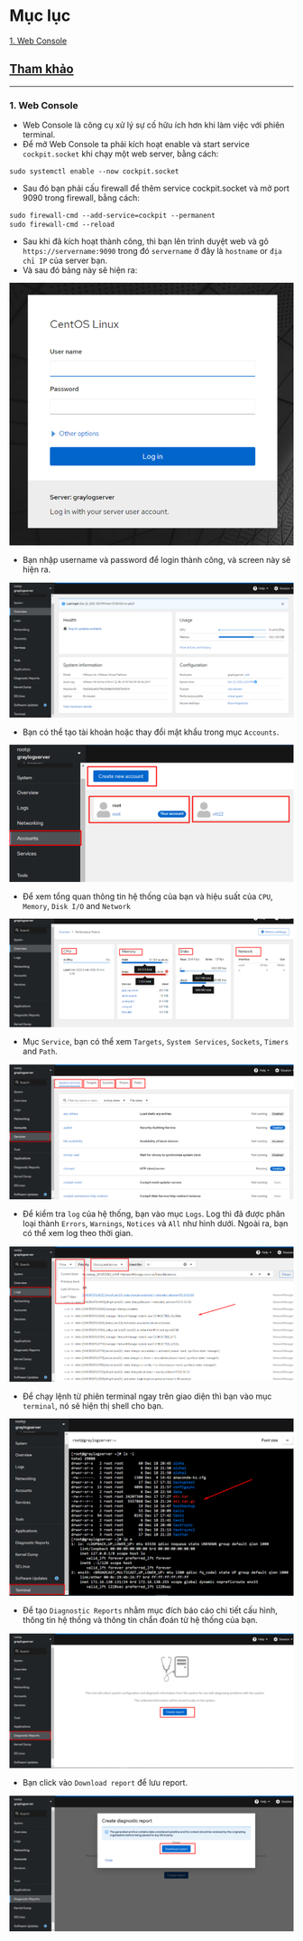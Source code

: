 # Mục lục   
[1. Web Console](#1)   

## [Tham khảo](#3)      
-----   

<a name='1'></a>     
### 1. Web Console     
- Web Console là công cụ xử lý sự cố hữu ích hơn khi làm việc với phiên terminal.     
- Để mở Web Console ta phải kích hoạt enable và start service `cockpit.socket` khi chạy một web server, bằng cách:    
```    
sudo systemctl enable --now cockpit.socket    
```  
- Sau đó bạn phải cấu firewall để thêm service cockpit.socket và mở port 9090 trong firewall, bằng cách:     
```  
sudo firewall-cmd --add-service=cockpit --permanent    
sudo firewall-cmd --reload  
```     

- Sau khi đã kích hoạt thành công, thì bạn lên trình duyệt web và gõ `https://servername:9090` trong đó `servername` ở đây là `hostname` or `địa chỉ IP` của server bạn.      
- Và sau đó bảng này sẽ hiện ra: 
    
![image](image/14.6.png)      

- Bạn nhập username và password để login thành công, và screen này sẽ hiện ra.    

![image](image/14.8.png)     

- Bạn có thể tạo tài khoản hoặc thay đổi mật khẩu trong mục `Accounts`.       

![image](image/14.7.png)     

- Để xem tổng quan thông tin hệ thống của bạn và hiệu suất của `CPU`, `Memory`, `Disk I/O` and `Network`     

![image](image/14.9.png)      

- Mục `Service`, bạn có thể xem `Targets`, `System Services`, `Sockets`, `Timers` and `Path`.       

![image](image/15.0.png)     

- Để kiểm tra `log` của hệ thống, bạn vào mục `Logs`. Log thì đã được phân loại thành `Errors`, `Warnings`, `Notices` và `All` như hình dưới. Ngoài ra, bạn có thể xem log theo thời gian.      

![image](image/15.1.png)    

- Để chạy lệnh từ phiên terminal ngay trên giao diện thì bạn vào mục `terminal`, nó sẽ hiện thị shell cho bạn.     

![image](image/15.2.png)    

- Để tạo `Diagnostic Reports` nhằm mục đích báo cáo chi tiết cấu hình, thông tin hệ thống và thông tin chẩn đoán từ hệ thống của bạn.       

![image](image/15.3.png)     

- Bạn click vào `Download report` để lưu report.    

![image](image/15.4.png)    




